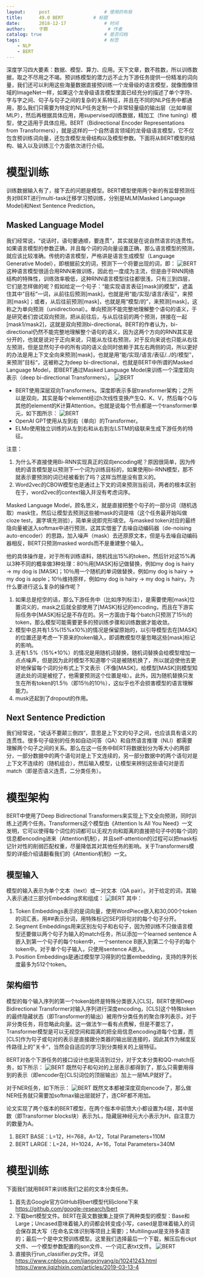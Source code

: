 ```yaml
---
layout:     post   				    # 使用的布局
title:      49.0 BERT			# 标题 
date:       2018-12-17  			# 时间
author:     子颢 						# 作者
catalog: true 						# 是否归档
tags:								# 标签
    - NLP
    - BERT
---
```


深度学习四大要素：数据、模型、算力、应用。天下文章，数不胜数，所以训练数据，取之不尽用之不竭。预训练模型的潜力远不止为下游任务提供一份精准的词向量，我们还可以利用这些海量数据直接预训练一个龙骨级的语言模型，就像图像领域的ImageNet一样，如果这个龙骨级语言模型里面已经充分的描述了单个字符、字与字之间、句子与句子之间的复杂的关系特征，并且在不同的NLP任务中都通用，那么我们只需要为特定的NLP任务定制一个非常轻量级的输出层（比如单层MLP），然后再根据具体应用，用supervised训练数据，精加工（fine tuning）模型，使之适用于具体应用。BERT（Bidirectional Encoder Representations from Transformers），就是这样的一个自然语言领域的龙骨级语言模型，它不仅包含预训练词向量，还包含模型龙骨结构以及模型参数。下面将从BERT模型的结构、输入以及训练三个方面依次进行介绍。

# 模型训练

训练数据输入有了，接下去的问题是模型。BERT模型使用两个新的有监督预测任务对BERT进行multi-task迁移学习预训练，分别是MLM(Masked Language Model)和Next Sentence Prediction。

## Masked Language Model

我们经常说，“说话时，语句要通顺，要连贯”，其实就是在说自然语言的连贯性。如果语言模型的参数正确，并且每个词的词向量设置正确，那么语言模型的预测，就应该比较准确。传统的语言模型，严格讲是语言生成模型（Language Generative Model），即根据前文的词，预测下一个将要出现的词，即：
![BERT](/img/BERT-02.svg)
这种语言模型很适合用RNN来做训练，因此也一度成为主流，但是由于RNN网络结构的特殊性，训练效率极低，这种RNN语言模型往往都很浅，只有三到四层，它们是怎样做的呢？假如给定一个句子：“能实现语言表征[mask]的模型”，遮盖住其中“目标”一词，从前往后预测[mask]，也就是用“能/实现/语言/表征”，来预测[mask]；或者，从后往前预测[mask]，也就是用“模型/的”，来预测[mask]，这称之为单向预测（unidirectional）。单向预测不能完整地理解整个语句的语义，于是研究者们尝试双向预测，把从前往后，与从后往前的两个预测，拼接在一起[mask1/mask2]，这就是双向预测bi-directional。BERT的作者认为，bi-directional仍然不能完整地理解整个语句的语义，因为这两个方向的RNN其实是分开的，也就是说对于正向来说，只能从左往右预测，对于反向来说也只能从右往左预测，但是显然句子中的所有词的语义会同时依赖于其左右两侧的词，所以更好的办法是用上下文全向来预测[mask]，也就是用“能/实现/语言/表征/../的/模型”，来预测”目标“，这被称之为deep bi-directional，也就是BERT中所谓的Masked Language Model，即BERT通过Masked Language Model来训练一个深度双向表示（deep bi-directional Transformers）。
![BERT](/img/BERT-05.png)
- BERT使用深层双向Transformers。深度即表示多层transformer架构；之所以是双向，其实是每个element经过h次线性变换产生Q、K、V，然后每个Q与其他的element的K计算Attention，也就是说每个节点都是一个transformer单元，如下图所示：
![BERT](/img/BERT-06.png)
- OpenAI GPT使用从左到右（单向）的Transformer。
- ELMo使用独立训练的从左到右和从右到左LSTM的级联来生成下游任务的特征。

注意：
1. 为什么不直接使用Bi-RNN实现真正的双向encoding呢？原因很简单，因为传统的语言模型是以预测下一个词为训练目标的，如果使用bi-RNN模型，那不就表示要预测的词已经被看到了吗？这样当然是没有意义的。
2. Word2vec的CBOW模型也是通过上下文的词来预测当前词，两者的根本区别在于，word2vec的context输入并没有考虑词序。

Masked Language Model，顾名思义，就是直接把整个句子的一部分词（随机选取）mask住，然后让模型去预测这些被mask的词是啥（这个任务最开始叫做cloze test，漏字填充测验），简单来说即完形填空。与masked token对应的最终隐向量被送入softmax中进行预测，这其实借鉴了去噪自动编码器（de-noising auto-encoder）的思路，加入噪声（mask）去还原原文本，但是与去噪自动编码器相反，BERT只预测masked words而不是重建整个输入。

他的具体操作是，对于所有训练语料，随机找出15%的token，然后针对这15%再以3种不同的概率做3种处理：80％用[MASK]标记做替换，例如my dog is hairy → my dog is [MASK]；10％用一个随机的单词做替换，例如my dog is hairy → my dog is apple；10％维持原样，例如my dog is hairy → my dog is hairy。为什么要进行这么复杂的操作呢？
1. 如果总是挖空的话，那么下游任务中（比如序列标注），是需要使用[mask]位置词义的，mask之后就全部使用了[MASK]标记的encoding，而且在下游实际任务中[MASK]标记是不存在的。另一方面由于每个batch只预测了15％的token，那么模型可能需要更多的预训练步骤和训练数据才能收敛。
2. 模型中总共有1.5%(15%x10%)的情况是保留原始的，以引导模型去在[MASK]的位置还是考虑一下原来的token输入，即调教模型尽量忽略这些[mask]标记的影响。
3. 还有1.5%（15%*10%）的情况是用随机词替换，随机词替换会给模型增加一点点噪声，但是因为此时模型不知道哪个词是被随机换了，所以就迫使他去更好地保留每个词的分布式上下文表示（不像[MASK]，给模型[MASK]则模型知道此处的词是被挖了，他需要预测这个位置是啥）。此外，因为随机替换只发生在所有token的1.5％（即15％的10％），这似乎也不会损害模型的语言理解能力。
4. musk还起到了dropout的作用。

## Next Sentence Prediction

我们经常说，“说话不要颠三倒四“，意思是上下文的句子之间，也应该具有语义的连贯性。很多句子级别的任务如自动问答（QA）和自然语言推理（NLI）都需要理解两个句子之间的关系。那么在这一任务中BERT将数据划分为等大小的两部分，一部分数据中的两个语句对是上下文连续的，另一部分数据中的两个语句对是上下文不连续的（随机组合），然后输入模型，让模型来辨别这些语句对是否match（即是否语义连贯，二分类任务）。

# 模型架构

BERT中使用了Deep Bidirectional Transformers来实现上下文全向预测，同时训练上述两个任务。Transformers这个模型由《Attention Is All You Need》一文发明，它可以使得每个词位的词都可以无视方向和距离的直接把句子中的每个词的信息都encoding进来（Attention机制），并且self-attention的过程可以把mask标记针对性的削弱匹配权重，尽量降低其对其他任务的影响。关于Transformers模型的详细介绍请翻看我们的《Attention机制》一文。

## 模型输入

模型的输入表示为单个文本（text）或一对文本（QA pair）。对于给定的词，其输入表示通过三部分Embedding求和组成：
![BERT](/img/BERT-01.jpg)
其中：
1. Token Embeddings表示的是词向量，使用WordPiece嵌入和30,000个token的词汇表，用##表示分词，用特殊标记[SEP]将句对的每个句子分开。
2. Segment Embeddings用来区别左句子和右句子，因为预训练不只做语言模型还要做以两个句子为输入的match任务，所以添加一个learned sentence A嵌入到第一个句子的每个token中，一个sentence B嵌入到第二个句子的每个token中。对于单个句子输入，只使用sentence A嵌入。
3. Position Embeddings是通过模型学习得到的位置embedding，支持的序列长度最多为512个token。

## 架构细节

模型的每个输入序列的第一个token始终是特殊分类嵌入[CLS]，BERT使用Deep Bidirectional Transformer对输入序列进行深度encoding，[CLS]这个特殊token的最终隐藏状态（即Transformer的输出）被用作分类任务的聚合序列表示，对于非分类任务，将忽略此向量。这一做法乍一看有点费解，但是不要忘了，Transformer模型是可以无视空间和距离的把全局信息encoding进每个位置，而[CLS]作为句子或句对的表示是直接跟分类器的输出层连接的，因此其作为梯度反传路径上的”关卡“，当然会自适应的学习到分类相关的上层特征。

BERT对各个下游任务的接口设计也是简洁到过分，对于文本分类和QQ-match任务，如下所示：
![BERT](/img/BERT-03.jpg)
既然句子和句对的上层表示都得到了，那么只需要用得到的表示（即encoder在[CLS]词位的顶层输出）加上一层MLP就好了。

对于NER任务，如下所示：
![BERT](/img/BERT-04.jpg)
既然文本都被深度双向encode了，那么做NER任务就只需要加softmax输出层就好了，连CRF都不用加。

论文实现了两个版本的BERT模型，在两个版本中前馈大小都设置为4层，其中层数（即Transformer blocks块）表示为L，隐藏层神经元大小表示为H，自注意力的数量为A。
1. BERT BASE：L=12，H=768，A=12，Total Parameters=110M
2. BERT LARGE：L=24，H=1024，A=16，Total Parameters=340M

# 模型训练

下面我们就用BERT来训练我们之前的文本分类任务。
1. 首先去Google官方GitHub将bert模型代码clone下来 <a href="https://github.com/google-research/bert" target="_blank">https://github.com/google-research/bert</a>
2. 下载bert模型文件。BERT在英文数据集上提供了两种类型的模型：Base和Large；Uncased意味着输入的词都会转变成小写，cased是意味着输入的词会保存其大写（在命名实体识别等项目上需要）；Multilingual是支持多语言的；最后一个是中文预训练模型。这里我们选择最后一个下载，解压后有ckpt文件、一个模型参数配置的json文件、一个词汇表txt文件。
![BERT](/img/BERT-07.png)
3. 直接执行run_classifier.py文件。详见 <a href="https://www.cnblogs.com/jiangxinyang/p/10241243.html" target="_blank">https://www.cnblogs.com/jiangxinyang/p/10241243.html</a> <a href="https://www.jiqizhixin.com/articles/2019-03-13-4" target="_blank">https://www.jiqizhixin.com/articles/2019-03-13-4</a>
